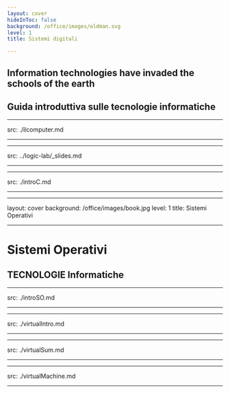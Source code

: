 ```yaml
---
layout: cover
hideInToc: false
background: /office/images/oldman.svg
level: 1
title: Sistemi digitali

---
```


## Information technologies have invaded the schools of the earth

## Guida introduttiva sulle tecnologie informatiche

<Toc columns="2" maxDepth="2" minDepth="2" mode="next" />

---
src: ./ilcomputer.md

---
---
src: ../logic-lab/_slides.md

---
---
src: ./introC.md

---
---
layout: cover
background: /office/images/book.jpg
level: 1
title: Sistemi Operativi

---

# Sistemi Operativi

## TECNOLOGIE Informatiche

<Toc columns="2" maxDepth="2" minDepth="2" mode="next" />

---
src: ./introSO.md

---
---
src: ./virtualIntro.md

---
---
src: ./virtualSum.md

---
---
src: ./virtualMachine.md

---
